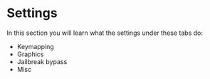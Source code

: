 # Settings
In this section you will learn what the settings under these tabs do:
- Keymapping
- Graphics
- Jailbreak bypass
- Misc